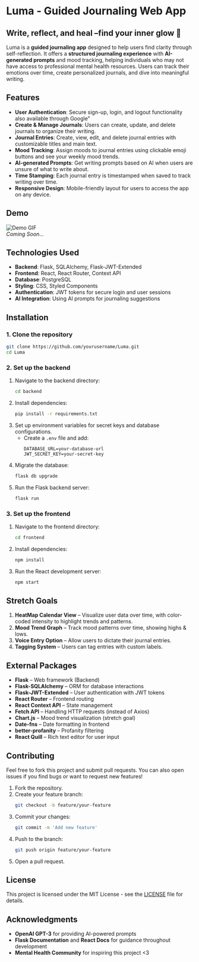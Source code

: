 # Luma - Guided Journaling Web App
## Write, reflect, and heal –find your inner glow 🌱

Luma is a **guided journaling app** designed to help users find clarity through self-reflection. It offers a **structured journaling experience** with **AI-generated prompts** and mood tracking, helping individuals who may not have access to professional mental health resources. Users can track their emotions over time, create personalized journals, and dive into meaningful writing.

## Features

- **User Authentication**: Secure sign-up, login, and logout functionality also available through Google"
- **Create & Manage Journals**: Users can create, update, and delete journals to organize their writing.
- **Journal Entries**: Create, view, edit, and delete journal entries with customizable titles and main text.
- **Mood Tracking**: Assign moods to journal entries using clickable emoji buttons and see your weekly mood trends.
- **AI-generated Prompts**: Get writing prompts based on AI when users are unsure of what to write about.
- **Time Stamping**: Each journal entry is timestamped when saved to track writing over time.
- **Responsive Design**: Mobile-friendly layout for users to access the app on any device.

## Demo

![Demo GIF](link-to-your-demo.gif)  
*Coming Soon...*

## Technologies Used

- **Backend**: Flask, SQLAlchemy, Flask-JWT-Extended
- **Frontend**: React, React Router, Context API
- **Database**: PostgreSQL
- **Styling**: CSS, Styled Components
- **Authentication**: JWT tokens for secure login and user sessions
- **AI Integration**: Using AI prompts for journaling suggestions

## Installation

### 1. Clone the repository
```bash
git clone https://github.com/yourusername/Luma.git
cd Luma
```

### 2. Set up the backend
1. Navigate to the backend directory:
   ```bash
   cd backend
   ```
2. Install dependencies:
   ```bash
   pip install -r requirements.txt
   ```
3. Set up environment variables for secret keys and database configurations.
   - Create a `.env` file and add:
     ```
     DATABASE_URL=your-database-url
     JWT_SECRET_KEY=your-secret-key
     ```
4. Migrate the database:
   ```bash
   flask db upgrade
   ```
5. Run the Flask backend server:
   ```bash
   flask run
   ```

### 3. Set up the frontend
1. Navigate to the frontend directory:
   ```bash
   cd frontend
   ```
2. Install dependencies:
   ```bash
   npm install
   ```
3. Run the React development server:
   ```bash
   npm start
   ```

## Stretch Goals

1. **HeatMap Calendar View** – Visualize user data over time, with color-coded intensity to highlight trends and patterns.
2. **Mood Trend Graph** – Track mood patterns over time, showing highs & lows.
3. **Voice Entry Option** – Allow users to dictate their journal entries.
4. **Tagging System** – Users can tag entries with custom labels.

## External Packages

- **Flask** – Web framework (Backend)
- **Flask-SQLAlchemy** – ORM for database interactions
- **Flask-JWT-Extended** – User authentication with JWT tokens
- **React Router** – Frontend routing
- **React Context API** – State management
- **Fetch API** – Handling HTTP requests (instead of Axios)
- **Chart.js** – Mood trend visualization (stretch goal)
- **Date-fns** – Date formatting in frontend
- **better-profanity** – Profanity filtering
- **React Quill** – Rich text editor for user input


## Contributing

Feel free to fork this project and submit pull requests. You can also open issues if you find bugs or want to request new features!

1. Fork the repository.
2. Create your feature branch:
   ```bash
   git checkout -b feature/your-feature
   ```
3. Commit your changes:
   ```bash
   git commit -m 'Add new feature'
   ```
4. Push to the branch:
   ```bash
   git push origin feature/your-feature
   ```
5. Open a pull request.

## License

This project is licensed under the MIT License - see the [LICENSE](LICENSE) file for details.

## Acknowledgments

- **OpenAI GPT-3** for providing AI-powered prompts
- **Flask Documentation** and **React Docs** for guidance throughout development
- **Mental Health Community** for inspiring this project <3

